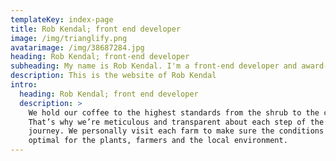 ```yaml
---
templateKey: index-page
title: Rob Kendal; front end developer
image: /img/trianglify.png
avatarimage: /img/38687284.jpg
heading: Rob Kendal; front-end developer
subheading: My name is Rob Kendal. I'm a front-end developer and award-winning marketer, based in beautiful Yorkshire. Welcome to the mind-meld.
description: This is the website of Rob Kendal
intro:
  heading: Rob Kendal; front end developer
  description: >
    We hold our coffee to the highest standards from the shrub to the cup.
    That’s why we’re meticulous and transparent about each step of the coffee’s
    journey. We personally visit each farm to make sure the conditions are
    optimal for the plants, farmers and the local environment.
---
```


